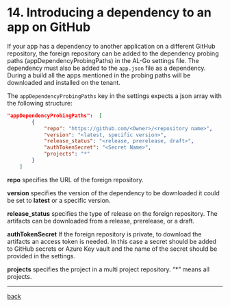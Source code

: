 # 14. Introducing a dependency to an app on GitHub 

If your app has a dependency to another application on a different GitHub repository, the foreign repository can be added to the dependency probing paths (appDependencyProbingPaths) in the AL-Go settings file. The dependency must also be added to the `app.json` file as a dependency. During a build all the apps mentioned in the probing paths will be downloaded and installed on the tenant.

The `appDependencyProbingPaths` key in the settings expects a json array with the following structure:

```json
"appDependencyProbingPaths":  [
        {
            "repo": "https://github.com/<Owner>/<repository name>",
            "version": "<latest, specific version>",
            "release_status": "<release, prerelease, draft>",
            "authTokenSecret": "<Secret Name>",
            "projects": "*"
        }
    ]
```

**repo** specifies the URL of the foreign repository. 

**version** specifies the version of the dependency to be downloaded it could be set to **latest** or a specific version.

**release_status** specifies the type of release on the foreign repository. The artifacts can be downloaded from a release, prerelease, or a draft.

**authTokenSecret** If the foreign repository is private, to download the artifacts an access token is needed. In this case a secret should be added to GitHub secrets or Azure Key vault and the name of the secret should be provided in the settings.

**projects** specifies the project in a multi project repository. “\*” means all projects.

---
[back](../README.md)
